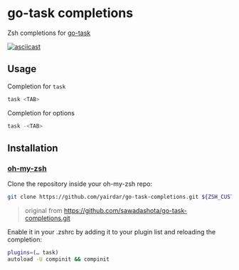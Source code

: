 # go-task completions

Zsh completions for [go-task](https://github.com/go-task/task)

[![asciicast](https://asciinema.org/a/MZn6pzx7DUTMt1y3pCnEtNi1W.png)](https://asciinema.org/a/MZn6pzx7DUTMt1y3pCnEtNi1W)

## Usage

Completion for `task`

```bash
task <TAB>
```

Completion for options


```bash
task -<TAB>
```

## Installation

### [oh-my-zsh](http://github.com/robbyrussell/oh-my-zsh)

Clone the repository inside your oh-my-zsh repo:
```bash
git clone https://github.com/yairdar/go-task-completions.git ${ZSH_CUSTOM:=~/.oh-my-zsh/custom}/plugins/task
```

> original from https://github.com/sawadashota/go-task-completions.git


Enable it in your .zshrc by adding it to your plugin list and reloading the completion:
```bash
plugins=(… task)
autoload -U compinit && compinit
```
